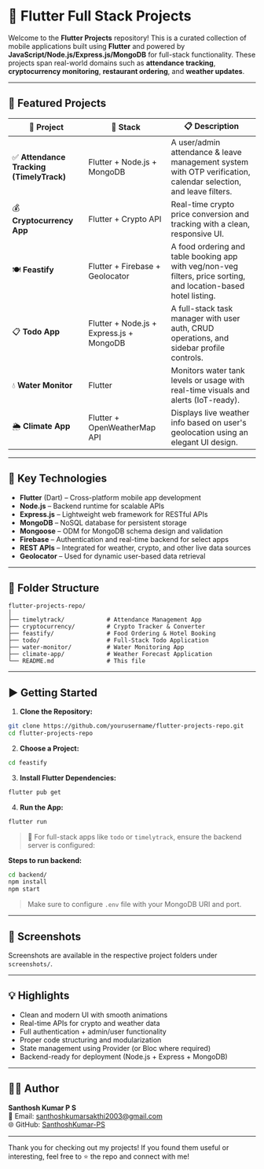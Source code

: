 # 🚀 Flutter Full Stack Projects

Welcome to the **Flutter Projects** repository! This is a curated collection of mobile applications built using **Flutter** and powered by **JavaScript/Node.js/Express.js/MongoDB** for full-stack functionality. These projects span real-world domains such as **attendance tracking**, **cryptocurrency monitoring**, **restaurant ordering**, and **weather updates**.

---

## 📱 Featured Projects

| 📌 Project | 🔧 Stack | 📋 Description |
|-----------|----------|----------------|
| ✅ **Attendance Tracking (TimelyTrack)** | Flutter + Node.js + MongoDB | A user/admin attendance & leave management system with OTP verification, calendar selection, and leave filters. |
| 💰 **Cryptocurrency App** | Flutter + Crypto API | Real-time crypto price conversion and tracking with a clean, responsive UI. |
| 🍽️ **Feastify** | Flutter + Firebase + Geolocator | A food ordering and table booking app with veg/non-veg filters, price sorting, and location-based hotel listing. |
| 📋 **Todo App** | Flutter + Node.js + Express.js + MongoDB | A full-stack task manager with user auth, CRUD operations, and sidebar profile controls. |
| 💧 **Water Monitor** | Flutter | Monitors water tank levels or usage with real-time visuals and alerts (IoT-ready). |
| 🌦️ **Climate App** | Flutter + OpenWeatherMap API | Displays live weather info based on user's geolocation using an elegant UI design. |

---

## 🧠 Key Technologies

- **Flutter** (Dart) – Cross-platform mobile app development
- **Node.js** – Backend runtime for scalable APIs
- **Express.js** – Lightweight web framework for RESTful APIs
- **MongoDB** – NoSQL database for persistent storage
- **Mongoose** – ODM for MongoDB schema design and validation
- **Firebase** – Authentication and real-time backend for select apps
- **REST APIs** – Integrated for weather, crypto, and other live data sources
- **Geolocator** – Used for dynamic user-based data retrieval

---

## 📂 Folder Structure

```
flutter-projects-repo/
│
├── timelytrack/            # Attendance Management App
├── cryptocurrency/         # Crypto Tracker & Converter
├── feastify/               # Food Ordering & Hotel Booking
├── todo/                   # Full-Stack Todo Application
├── water-monitor/          # Water Monitoring App
├── climate-app/            # Weather Forecast Application
└── README.md               # This file
```

---

## ▶️ Getting Started

1. **Clone the Repository:**
```bash
git clone https://github.com/yourusername/flutter-projects-repo.git
cd flutter-projects-repo
```

2. **Choose a Project:**
```bash
cd feastify
```

3. **Install Flutter Dependencies:**
```bash
flutter pub get
```

4. **Run the App:**
```bash
flutter run
```

> 🔐 For full-stack apps like `todo` or `timelytrack`, ensure the backend server is configured:

**Steps to run backend:**
```bash
cd backend/
npm install
npm start
```

> Make sure to configure `.env` file with your MongoDB URI and port.

---

## 📸 Screenshots

Screenshots are available in the respective project folders under `screenshots/`.

---

## 💡 Highlights

- Clean and modern UI with smooth animations
- Real-time APIs for crypto and weather data
- Full authentication + admin/user functionality
- Proper code structuring and modularization
- State management using Provider (or Bloc where required)
- Backend-ready for deployment (Node.js + Express + MongoDB)

---

## 🙋‍♂️ Author

**Santhosh Kumar P S**  
📧 Email: [santhoshkumarsakthi2003@gmail.com](mailto:santhoshkumarsakthi2003@gmail.com)  
🌐 GitHub: [SanthoshKumar-PS](https://github.com/SanthoshKumar-PS)

---


Thank you for checking out my projects! If you found them useful or interesting, feel free to ⭐ the repo and connect with me!
